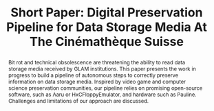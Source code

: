 ---
abstract: Bit rot and technical obsolescence are threatening the ability to read data
  storage media received by GLAM institutions. This paper presents the work in progress
  to build a pipeline of autonomous steps to correctly preserve information on data
  storage media. Inspired by video game and computer science preservation communities,
  our pipeline relies on promising open-source software, such as Aaru or HxCFloppyEmulator,
  and hardware such as Pauline. Challenges and limitations of our approach are discussed.
creators:
- François, Robin
date: null
document_url: https://az659834.vo.msecnd.net/eventsairwesteuprod/production-inconference-public/1e3af3135b7f4f698228ee9fee083641
grand_parent: iPRES
institutions:
- Cinémathèque Suisse - Swiss National Film Archive
keywords:
- media
- imaging
- pipeline
- dump
- migration
landing_page_url: null
language: eng
layout: publication
license: CC-BY 4.0 International
notes_url: null
parent: iPRES 2022
presentation_url: null
size: null
source_name: iPRES
title: 'Short Paper: Digital Preservation Pipeline for Data Storage Media At The Cinémathèque
  Suisse'
type: short paper
year: 2022
---